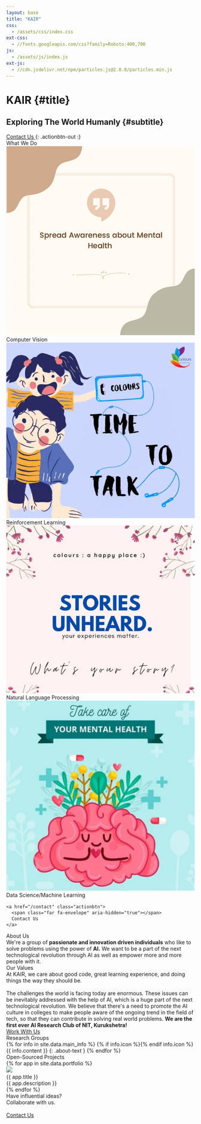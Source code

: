 ```yaml
---
layout: base
title: "KAIR"
css:
  - /assets/css/index.css
ext-css:
  - //fonts.googleapis.com/css?family=Roboto:400,700
js:
  - /assets/js/index.js
ext-js:
  - //cdn.jsdelivr.net/npm/particles.js@2.0.0/particles.min.js
---
```


<div id="header" class="cut1" markdown="1">

<div id="header-inner" markdown="1">

#        KAIR {#title}

## Exploring The World Humanly {#subtitle}

<a href="/contact" class="actionbtn">
  <span class="far fa-envelope" aria-hidden="true"></span>
  Contact Us
</a>
{: .actionbtn-out :}

</div>


</div>

<div id="main-sections">

<div id="services-out" class="page-section cut1">
  <div id="services">
    <div class="section-title">What We Do</div>
    <div id="services-list">
      <div class="service">
        <img class="service-img" alt="Service image" src="/assets/img/scale-flexiple/Q1.png" />
        <div class="service-text">Computer Vision </div>
      </div>
      <div class="service">
        <img class="service-img" alt="Service image" src="/assets/img/scale-flexiple/Q2.png" />
        <div class="service-text">Reinforcement Learning</div>
      </div>
      <div id="services-break"></div>
      <div class="service">
        <img class="service-img" alt="Service image" src="/assets/img/scale-flexiple/Q3.png" />
        <div class="service-text">Natural Language Processing</div>
      </div>
      <div class="service">
        <img class="service-img" alt="Service image" src="/assets/img/scale-flexiple/Q4.png" />
        <div class="service-text">Data Science/Machine Learning</div>
      </div>
    </div>

    <a href="/contact" class="actionbtn">
      <span class="far fa-envelope" aria-hidden="true"></span>
      Contact Us
    </a>
  </div>
</div>

<div class="cut-buffer aboutus-buffer"></div>

<div id="aboutus-out" class="page-section grey-section cut2">
  <div id="aboutus">
    <div class="section-title">About Us</div>
    <div id="aboutus-text">
    We're a group of <b>passionate and innovation driven individuals</b> who like to solve problems using the power of <b>AI.</b> We want to be a part of the next technological revolution through AI as well as empower more and more people with it. 
    </div>
  </div>
</div>

<div class="cut-buffer values-buffer"></div>

<div id="values-out" class="page-section cut2">
  <div id="values">
	  <div class="section-title">Our Values</div>
    <div id="values-text">
      At KAIR, we care about good code, great learning experience, and doing things the way they should be.<br/><br/>
      The challenges the world is facing today are enormous. These
      issues can be inevitably addressed with the help of AI, which is a huge part
      of the next technological revolution. We believe that there's a need to 
      promote the AI culture in colleges to make people aware of the ongoing trend in the field of tech, so that they can 
      contribute in solving real world problems. <b>We are the first ever AI Research Club of NIT, Kurukshetra!</b>
    </div>
    <a href="/contact" class="actionbtn">
      Work With Us
    </a>
  </div>
</div>

<div class="cut-buffer"></div>

<div id="aboutme-section-out" class="page-section grey-section cut2">
  <div id="aboutme-section">
    <div class="section-title">Research Groups</div>
	<div id="aboutme-list" markdown="1">
{% for info in site.data.main_info %}
{% if info.icon %}<span class="about-icon fa-fw {{ info.icon }}" aria-hidden="true"></span>{% endif info.icon %}
<span class="about-content">{{ info.content }}</span>
{: .about-text }
{% endfor %}
</div>
  </div>
</div>

<div class="cut-buffer portfolio-buffer"></div>

<div id="portfolio-out" class="page-section grey-section">
  <div id="portfolio">
    <div class="section-title">
      Open-Sourced Projects
    </div>
    <div id="shinyapps-big">
      {% for app in site.data.portfolio %}
	    <div class="shinyapp">
            <img class="appimg" src="/assets/img/screenshots/{{ app.img }}" />
            <div class="apptitle">{{ app.title }}</div>
            <div class="appdesc">{{ app.description }}</div>
        </div>
	  {% endfor %}
    </div>
  </div>
</div>

<div id="cta-out" class="page-section">
  <div id="cta">
    <div class="section-title">Have influential ideas?</br> Collaborate with us.</div><br/>
  </div>
  <a href="/contact" class="actionbtn">
    <span class="far fa-envelope" aria-hidden="true"></span>
    Contact Us
  </a>
</div>

</div>


